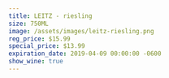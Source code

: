 ```yaml
---
title: LEITZ - riesling
size: 750ML
image: /assets/images/leitz-riesling.png
reg_price: $15.99
special_price: $13.99
expiration_date: 2019-04-09 00:00:00 -0600
show_wine: true
---
```


